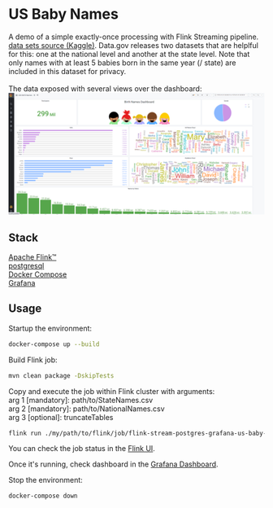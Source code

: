 # US Baby Names

A demo of a simple exactly-once processing with Flink Streaming pipeline.
[data sets source (Kaggle)](https://www.kaggle.com/kaggle/us-baby-names#).
Data.gov releases two datasets that are helplful for this: one at the national level and another at the state level. Note that only names with at least 5 babies born in the same year (/ state) are included in this dataset for privacy.<br/>
<br/>
The data exposed with several views over the dashboard: 
![Alt text](images/dashboard.png?raw=true "Title")


## Stack
[Apache Flink™](http://flink.apache.org)<br/>
[postgresql](https://www.postgresql.org)<br/>
[Docker Compose](https://docs.docker.com/compose) <br/>
[Grafana](https://grafana.com/) <br/>

## Usage

Startup the environment:

```sh
docker-compose up --build
```

Build Flink job:

```sh
mvn clean package -DskipTests
```

Copy and execute the job within Flink cluster with arguments:<br/>
arg 1 [mandatory]: path/to/StateNames.csv<br/>
arg 2 [mandatory]: path/to/NationalNames.csv<br/>
arg 3 [optional]:  truncateTables<br/>
```sh
flink run ./my/path/to/flink/job/flink-stream-postgres-grafana-us-baby-names-1.0-SNAPSHOT.jar /path/to/StateNames.csv /path/to/NationalNames.csv TRUNCATETables
```

You can check the job status in the [Flink UI](http://localhost:8081).

Once it's running, check dashboard in the [Grafana Dashboard](http://localhost:3000).

Stop the environment:

```sh
docker-compose down
```